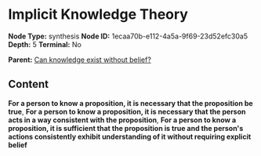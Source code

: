 # Implicit Knowledge Theory

**Node Type:** synthesis
**Node ID:** 1ecaa70b-e112-4a5a-9f69-23d52efc30a5
**Depth:** 5
**Terminal:** No

**Parent:** [Can knowledge exist without belief?](can-knowledge-exist-without-belief-antithesis-b4cb87a8-1238-414a-a6c0-9c93a8a80073.md)

## Content

**For a person to know a proposition, it is necessary that the proposition be true**, **For a person to know a proposition, it is necessary that the person acts in a way consistent with the proposition**, **For a person to know a proposition, it is sufficient that the proposition is true and the person's actions consistently exhibit understanding of it without requiring explicit belief**

